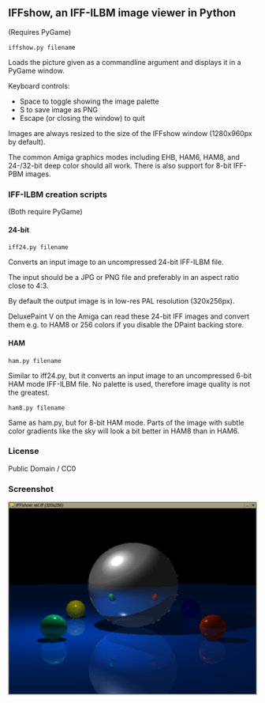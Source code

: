 ## IFFshow, an IFF-ILBM image viewer in Python

(Requires PyGame)

    iffshow.py filename

Loads the picture given as a commandline argument and displays it in a PyGame window.

Keyboard controls:

* Space to toggle showing the image palette
* S to save image as PNG
* Escape (or closing the window) to quit

Images are always resized to the size of the IFFshow window (1280x960px by default).

The common Amiga graphics modes including EHB, HAM6, HAM8, and 24-/32-bit deep color should all work. There is also support for 8-bit IFF-PBM images.

### IFF-ILBM creation scripts

(Both require PyGame)

#### 24-bit

    iff24.py filename

Converts an input image to an uncompressed 24-bit IFF-ILBM file.

The input should be a JPG or PNG file and preferably in an aspect ratio close to 4:3.

By default the output image is in low-res PAL resolution (320x256px).

DeluxePaint V on the Amiga can read these 24-bit IFF images and convert them e.g. to HAM8 or 256 colors if you disable the DPaint backing store.

#### HAM

    ham.py filename

Similar to iff24.py, but it converts an input image to an uncompressed 6-bit HAM mode IFF-ILBM file. No palette is used, therefore image quality is not the greatest.

    ham8.py filename

Same as ham.py, but for 8-bit HAM mode. Parts of the image with subtle color gradients like the sky will look a bit better in HAM8 than in HAM6.

### License

Public Domain / CC0

### Screenshot

![screenshot](screenshot.png "IFFshow screenshot")

